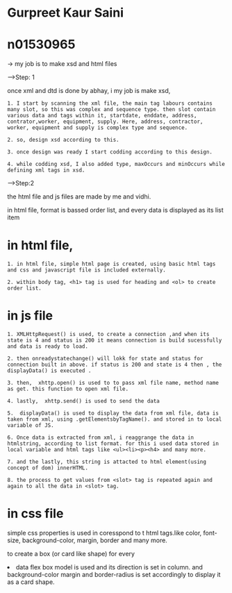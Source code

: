 # Gurpreet Kaur Saini
# n01530965

-> my job is to make xsd and html files

-->Step: 1

once xml and dtd is done by abhay, i my job is make xsd, 
   
    1. I start by scanning the xml file, the main tag labours contains many slot, so this was complex and sequence type. then slot contain various data and tags within it, startdate, enddate, address, contrator,worker, equipment, supply. Here, address, contractor, worker, equipment and supply is complex type and sequence.

    2. so, design xsd according to this.

    3. once design was ready I start codding according to this design.

    4. while codding xsd, I also added type, maxOccurs and minOccurs while defining xml tags in xsd.


-->Step:2 

the html file and js files are made by me and vidhi.

in html file,
     format is bassed order list, and every data is displayed as its list item 

# in html file,
    1. in html file, simple html page is created, using basic html tags and css and javascript file is included externally.

    2. within body tag, <h1> tag is used for heading and <ol> to create order list.
    
# in js file

    1. XMLHttpRequest() is used, to create a connection ,and when its state is 4 and status is 200 it means connection is build sucessfully and data is ready to load.

    2. then onreadystatechange() will lokk for state and status for connection built in above. if status is 200 and state is 4 then , the displayData() is executed .
    
    3. then,  xhttp.open() is used to to pass xml file name, method name as get. this function to open xml file.
    
    4. lastly,  xhttp.send() is used to send the data 

    5.  displayData() is used to display the data from xml file, data is taken from xml, using .getElementsbyTagName(). and stored in to local variable of JS. 

    6. Once data is extracted from xml, i reaggrange the data in htmlstring, according to list format. for this i used data stored in local variable and html tags like <ul><li><p><h4> and many more.

    7. and the lastly, this string is attacted to html element(using concept of dom) innerHTML.

    8. the process to get values from <slot> tag is repeated again and again to all the data in <slot> tag.


# in css file

 simple css properties is used in coresspond to t  html tags.like color, font-size, background-color, margin, border and many more.

 to create a box (or card like shape) for every <li> data flex box model is used  and its direction is set in column. and background-color margin and border-radius is set accordingly to display it as a card shape.
